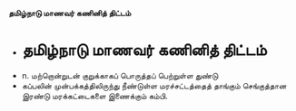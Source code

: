 **தமிழ்நாடு மாணவர் கணினித் திட்டம்**
- # தமிழ்நாடு மாணவர் கணினித் திட்டம்
- n. மற்றொன்றுடன் குறுக்காகப் பொருத்தப் பெற்றுள்ள துண்டு
- கப்பலின் முன்பக்கத்திலிருந்து நீண்டுள்ள மரச்சட்டத்தைத் தாங்கும் செங்குத்தான இரண்டு மரக்கட்டைகளை இணைக்கும் கம்பி.

